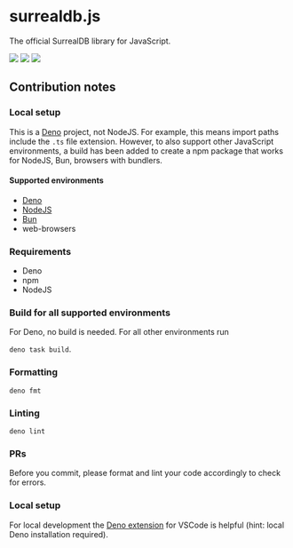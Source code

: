 # surrealdb.js

The official SurrealDB library for JavaScript.

[![](https://img.shields.io/badge/status-beta-ff00bb.svg?style=flat-square)](https://github.com/surrealdb/surrealdb.js) [![](https://img.shields.io/badge/docs-view-44cc11.svg?style=flat-square)](https://surrealdb.com/docs/integration/libraries/javascript) [![](https://img.shields.io/badge/license-Apache_License_2.0-00bfff.svg?style=flat-square)](https://github.com/surrealdb/surrealdb.js)

## Contribution notes

### Local setup

This is a [Deno](https://deno.land) project, not NodeJS. For example, this means import paths include the `.ts` file extension. However, to also support other JavaScript environments, a build has been added to create a npm package that works for NodeJS, Bun, browsers with bundlers.

#### Supported environments
* [Deno](https://deno.land)
* [NodeJS](https://nodejs.org)
* [Bun](https://bun.sh)
* web-browsers

### Requirements

-   Deno
-   npm
-   NodeJS

### Build for all supported environments

For Deno, no build is needed. For all other environments run

`deno task build`.

### Formatting

`deno fmt`

### Linting

`deno lint`

### PRs

Before you commit, please format and lint your code accordingly to check for errors.

### Local setup

For local development the [Deno extension](https://marketplace.visualstudio.com/items?itemName=denoland.vscode-deno) for VSCode is helpful (hint: local Deno installation required).
